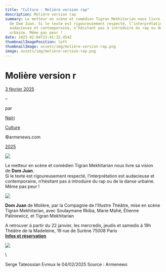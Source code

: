 ```yaml
---
title: "Culture : Molière version rap"
description: Molière version rap
summary: Le metteur en scène et comédien Tigran Mekhitarian nous livre sa vision
  de Dom Juan. Si le texte est rigoureusement respecté, l’interprétation est
  audacieuse et contemporaine, n’hésitant pas à introduire du rap ou de la danse
  urbaine. Même pas peur !
date: 2025-02-04T22:41:32.454Z
thumbnailImagePosition: left
thumbnailImage: assets/img/molière-version-rap.png
image: assets/img/molière-version-rap.png
---
```

<!--StartFragment-->

# Molière version r[](https://www.facebook.com/sharer/sharer.php?u=https%3A%2F%2Fwww.armenews.com%2Fmoliere-version-rap%2F&title=Moli%C3%A8re%20version%20rap)

[3 février 2025](https://www.armenews.com/moliere-version-rap/)

–

par

[Naïri](https://www.armenews.com/author/carolik/)

[Culture](https://www.armenews.com/categorie/culture/)

©armenews.com

[2025](https://www.armenews.com/moliere-version-rap/)

![](https://www.armenews.com/wp-content/uploads/2025/01/logo.png)

Le metteur en scène et comédien Tigran Mekhitarian nous livre sa vision de **Dom Juan**.\
Si le texte est rigoureusement respecté, l’interprétation est audacieuse et contemporaine, n’hésitant pas à introduire du rap ou de la danse urbaine. Même pas peur !

![](https://www.armenews.com/wp-content/uploads/2025/01/tigrane-171x300.png)

**Dom Juan** de Molière, par la Compagnie de l’Illustre Théâtre, mise en scène Tigran Mekhitarian, avec Soulaymane Rkiba, Marie Mahé, Étienne Paliniewicz, et Tigran Mekhitarian

A retrouver à partir du 22 janvier, les mercredis, jeudis et samedis à 19h\
Théâtre de la Madeleine, 19 rue de Surène 75008 Paris\
**[Infos et réservation](https://www.theatre-madeleine.com/spectacle/dom-juan/)**

![](https://www.armenews.com/wp-content/uploads/2025/01/affiche-212x300.png)

<!--EndFragment-->\

S﻿erge Tateossian Evreux   le 04/02/2025     Source : Armenews